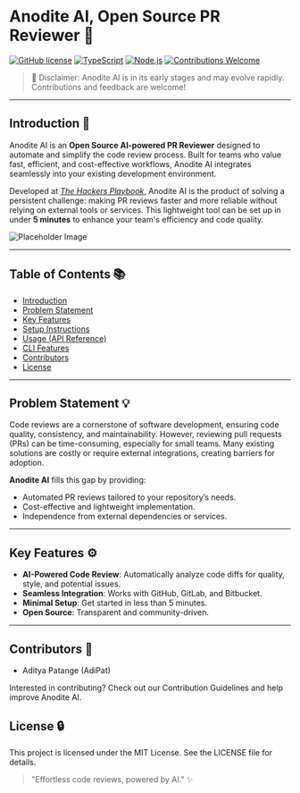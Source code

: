 # Anodite AI, Open Source PR Reviewer 🌱

[![GitHub license](https://img.shields.io/badge/license-MIT-blue)](#license)
[![TypeScript](https://img.shields.io/badge/TypeScript-4.x-blue)](https://www.typescriptlang.org/)
[![Node.js](https://img.shields.io/badge/Node.js-16.x-green)](https://nodejs.org/)
[![Contributions Welcome](https://img.shields.io/badge/contributions-welcome-brightgreen)](#contributors)

> 🚦 Disclaimer: Anodite AI is in its early stages and may evolve rapidly.
> Contributions and feedback are welcome!

---

## Introduction 🔧

Anodite AI is an **Open Source AI-powered PR Reviewer** designed to automate and
simplify the code review process. Built for teams who value fast, efficient, and
cost-effective workflows, Anodite AI integrates seamlessly into your existing
development environment.

Developed at
[_The Hackers Playbook_](https://www.linkedin.com/company/the-hackers-playbook/),
Anodite AI is the product of solving a persistent challenge: making PR reviews
faster and more reliable without relying on external tools or services. This
lightweight tool can be set up in under **5 minutes** to enhance your team's
efficiency and code quality.

![Placeholder Image](https://via.placeholder.com/600x300)

---

## Table of Contents 📚

- [Introduction](#introduction)
- [Problem Statement](#problem-statement)
- [Key Features](#key-features)
- [Setup Instructions](#setup-instructions)
- [Usage (API Reference)](#usage-api-reference)
- [CLI Features](#cli-features)
- [Contributors](#contributors)
- [License](#license)

---

## Problem Statement 💡

Code reviews are a cornerstone of software development, ensuring code quality,
consistency, and maintainability. However, reviewing pull requests (PRs) can be
time-consuming, especially for small teams. Many existing solutions are costly
or require external integrations, creating barriers for adoption.

**Anodite AI** fills this gap by providing:

- Automated PR reviews tailored to your repository’s needs.
- Cost-effective and lightweight implementation.
- Independence from external dependencies or services.

---

## Key Features ⚙️

- **AI-Powered Code Review**: Automatically analyze code diffs for quality,
  style, and potential issues.
- **Seamless Integration**: Works with GitHub, GitLab, and Bitbucket.
- **Minimal Setup**: Get started in less than 5 minutes.
- **Open Source**: Transparent and community-driven.

---

## Contributors 🤝

- Aditya Patange (AdiPat)

Interested in contributing? Check out our Contribution Guidelines and help
improve Anodite AI.

## License 🔒

This project is licensed under the MIT License. See the LICENSE file for
details.

> "Effortless code reviews, powered by AI." ✨
